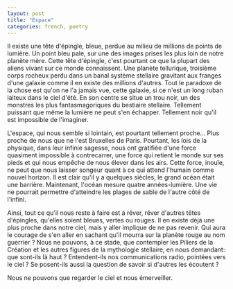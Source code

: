 ```yaml
---
layout: post
title: "Espace"
categories: french, poetry
---
```


Il existe une tête d'épingle, bleue, perdue au milieu de millions de points de lumière. Un point bleu pale, sur une des images prises les plus loin de notre planète mère. Cette tête d'épingle, c'est pourtant ce que la plupart des aliens vivant sur ce monde connaissent. Une planète tellurique, troisième corps rocheux perdu dans un banal système stellaire gravitant aux franges d'une galaxie comme il en existe des millions d'autres. Tout le paradoxe de la chose est qu'on ne l'a jamais vue, cette galaxie, si ce n'est un long ruban laiteux dans le ciel d'été. En son centre se situe un trou noir, un des monstres les plus fantasmagoriques du bestiaire stellaire. Tellement puissant que même la lumière ne peut s'en échapper. Tellement noir qu'il est impossible de l'imaginer. 

L'espace, qui nous semble si lointain, est pourtant tellement proche... Plus proche de nous que ne l'est Bruxelles de Paris. Pourtant, les lois de la physique, dans leur infinie sagesse, nous ont gratifiée d'une force quasiment impossible à contrecarrer, une force qui retient le monde sur ses pieds et qui nous empêche de nous élever dans les airs. Cette force, inouïe, ne peut que nous laisser songeur quant à ce qui attend l'humain comme nouvel horizon. Il est clair qu'il y a quelques siècles, le grand océan était une barrière. Maintenant, l'océan mesure quatre années-lumière. Une vie ne pourrait permettre d'atteindre les plages de sable de l'autre côté de l'infini.

Ainsi, tout ce qu'il nous reste à faire est à rêver, rêver d'autres têtes d'épingles, qu'elles soient bleues, vertes ou rouges. Il en existe déjà une plus proche dans notre ciel, mais y aller implique de ne pas revenir. Qui aura le courage de s'en aller en sachant qu'il mourra sur la planète rouge au nom guerrier ? Nous ne pouvons, à ce stade, que contempler les Piliers de la Création et les autres figures de la mythologie stellaire, en nous demandant: que sont-ils là haut ? Entendent-ils nos communications radio, pointées vers le ciel ? Se posent-ils aussi la question de savoir si d'autres les écoutent ?

Nous ne pouvons que regarder le ciel et nous émerveiller.  